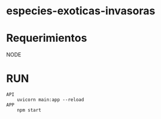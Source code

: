 # especies-exoticas-invasoras
# Requerimientos
   NODE

# RUN
    API
        uvicorn main:app --reload
    APP
        npm start
